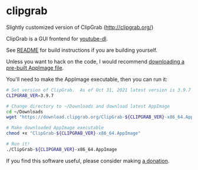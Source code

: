 clipgrab
========

Slightly customized version of ClipGrab (http://clipgrab.org/)

ClipGrab is a GUI frontend for [youtube-dl](https://youtube-dl.org).

See [README](https://github.com/FreedomBen/clipgrab/blob/master/README) for build instructions if you are building yourself.

Unless you want to hack on the code, I would recommend [downloading a pre-built AppImage file](https://clipgrab.org/).

You'll need to make the AppImage executable, then you can run it:

```sh
# Set version of ClipGrab.  As of Oct 31, 2021 latest version is 3.9.7
CLIPGRAB_VER=3.9.7

# Change directory to ~/Downloads and download latest AppImage
cd ~/Downloads
wget "https://download.clipgrab.org/ClipGrab-${CLIPGRAB_VER}-x86_64.AppImage"

# Make downloaded AppImage executable
chmod +x "ClipGrab-${CLIPGRAB_VER}-x86_64.AppImage"

# Run it!
./ClipGrab-${CLIPGRAB_VER}-x86_64.AppImage
```

If you find this software useful, please consider making [a donation](https://clipgrab.org/donate).
